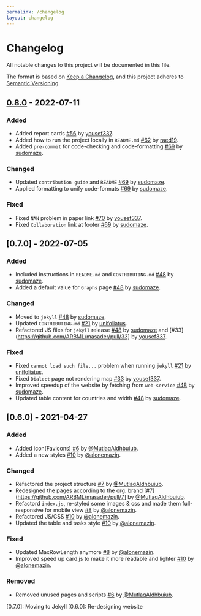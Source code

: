 ```yaml
---
permalink: /changelog
layout: changelog
---
```


# Changelog

All notable changes to this project will be documented in this file.

The format is based on [Keep a Changelog](https://keepachangelog.com/en/1.0.0/),
and this project adheres to [Semantic Versioning](https://semver.org/spec/v2.0.0.html).

## [0.8.0] - 2022-07-11

### Added

-   Added report cards [#56](https://github.com/ARBML/masader/pull/56) by [yousef337](https://github.com/yousef337).
-   Added how to run the project locally in `README.md` [#62](https://github.com/ARBML/masader/pull/62) by [raed19](https://github.com/raed19).
-   Added `pre-commit` for code-checking and code-formatting [#69](https://github.com/ARBML/masader/pull/69) by [sudomaze](https://github.com/sudomaze).

### Changed

-   Updated `contribution guide` and `README` [#69](https://github.com/ARBML/masader/pull/69) by [sudomaze](https://github.com/sudomaze).
-   Applied formatting to unify code-formats [#69](https://github.com/ARBML/masader/pull/69) by [sudomaze](https://github.com/sudomaze).

### Fixed

-   Fixed `NAN` problem in paper link [#70](https://github.com/ARBML/masader/pull/70) by [yousef337](https://github.com/yousef337).
-   Fixed `Collaboration` link at footer [#69](https://github.com/ARBML/masader/pull/69) by [sudomaze](https://github.com/sudomaze).

## [0.7.0] - 2022-07-05

### Added

-   Included instructions in `README.md` and `CONTRIBUTING.md` [#48](https://github.com/ARBML/masader/pull/48) by [sudomaze](https://github.com/sudomaze).
-   Added a default value for `Graphs` page [#48](https://github.com/ARBML/masader/pull/48) by [sudomaze](https://github.com/sudomaze).

### Changed

-   Moved to `jekyll` [#48](https://github.com/ARBML/masader/pull/48) by [sudomaze](https://github.com/sudomaze).
-   Updated `CONTRIBUTING.md` [#21](https://github.com/ARBML/masader/pull/21) by [unifoliatus](https://github.com/unifoliatus).
-   Refactored JS files for `jekyll` release [#48](https://github.com/ARBML/masader/pull/48) by [sudomaze](https://github.com/sudomaze) and [#33](https://github.com/ARBML/masader/pull/33] by [yousef337](https://github.com/yousef337).

### Fixed

-   Fixed `cannot load such file...` problem when running `jekyll` [#21](https://github.com/ARBML/masader/pull/21) by [unifoliatus](https://github.com/unifoliatus).
-   Fixed `Dialect` page not rendering map [#33](https://github.com/ARBML/masader/pull/33) by [yousef337](https://github.com/yousef337).
-   Improved speedup of the website by fetching from `web-service` [#48](https://github.com/ARBML/masader/pull/48) by [sudomaze](https://github.com/sudomaze).
-   Updated table content for countries and width [#48](https://github.com/ARBML/masader/pull/48) by [sudomaze](https://github.com/sudomaze).

## [0.6.0] - 2021-04-27

### Added

-   Added icon(Favicons) [#6](https://github.com/ARBML/masader/issues/6) by [@MutlaqAldhbuiub](https://github.com/MutlaqAldhbuiub).
-   Added a new styles [#10](https://github.com/ARBML/masader/pull/10) by [@alonemazin](https://github.com/alonemazin).

### Changed

-   Refactored the project structure [#7](https://github.com/ARBML/masader/pull/7) by [@MutlaqAldhbuiub](https://github.com/MutlaqAldhbuiub).
-   Redesigned the pages according to the org. brand [#7](https://github.com/ARBML/masader/pull/7] by [@MutlaqAldhbuiub](https://github.com/MutlaqAldhbuiub).
-   Refactord `index.js`, re-styled some images & css and made them full-responsive for mobile view [#8](https://github.com/ARBML/masader/pull/8) by [@alonemazin](https://github.com/alonemazin).
-   Refactored JS/CSS [#10](https://github.com/ARBML/masader/pull/10) by [@alonemazin](https://github.com/alonemazin).
-   Updated the table and tasks style [#10](https://github.com/ARBML/masader/pull/10) by [@alonemazin](https://github.com/alonemazin).

### Fixed

-   Updated MaxRowLength anymore [#8](https://github.com/ARBML/masader/pull/8) by [@alonemazin](https://github.com/alonemazin).
-   Improved speed up card.js to make it more readable and lighter [#10](https://github.com/ARBML/masader/pull/10) by [@alonemazin](https://github.com/alonemazin).

### Removed

-   Removed unused pages and scripts [#6](https://github.com/ARBML/masader/issues/6) by [@MutlaqAldhbuiub](https://github.com/MutlaqAldhbuiub).

[0.8.0]: Improvements

[0.7.0]: Moving to Jekyll
[0.6.0]: Re-designing website
